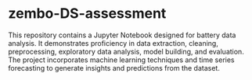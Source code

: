 # zembo-DS-assessment
This repository contains a Jupyter Notebook designed for battery data analysis. It demonstrates proficiency in data extraction, cleaning, preprocessing, exploratory data analysis, model building, and evaluation. The project incorporates machine learning techniques and time series forecasting to generate insights and predictions from the dataset.
